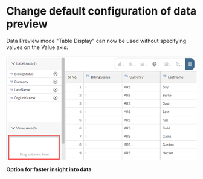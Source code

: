 # Change default configuration of data preview

Data Preview mode "Table Display" can now be used without specifying values on the Value axis:

![Table Display without measure](./screenshots/tableDisplay.png)

**Option for faster insight into data**